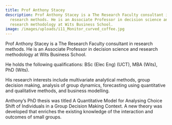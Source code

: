 ```yaml
---
title: Prof Anthony Stacey
description: Prof Anthony Stacey is a The Research Faculty consultant in
  research methods. He is an Associate Professor in decision science and
  research methodology at Wits Business School.
image: /images/uploads/i11_Monitor_curved_coffee.jpg
---
```

Prof Anthony Stacey is a The Research Faculty consultant in research methods. He is an Associate Professor in decision science and research methodology at Wits Business School.

He holds the following qualifications: BSc (Elec Eng) (UCT), MBA (Wits), PhD (Wits).

His research interests include multivariate analytical methods, group decision making, analysis of group dynamics, forecasting using quantitative and qualitative methods, and business modelling.

Anthony’s PhD thesis was titled A Quantitative Model for Analysing Choice Shift of Individuals in a Group Decision Making Context. A new theory was developed that enriches the existing knowledge of the interaction and outcomes of small groups.